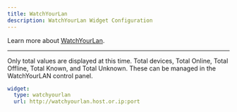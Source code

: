 ```yaml
---
title: WatchYourLan
description: WatchYourLan Widget Configuration
---
```


Learn more about [WatchYourLan](https://github.com/aceberg/WatchYourLAN).

---

Only total values are displayed at this time. 
Total devices, Total Online, Total Offline, Total Known, and Total Unknown. These can be managed in the WatchYourLAN control panel.

```yaml
widget:
  type: watchyourlan
  url: http://watchyourlan.host.or.ip:port
```